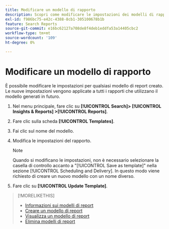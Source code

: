 ```yaml
---
title: Modificare un modello di rapporto
description: Scopri come modificare le impostazioni dei modelli di rapporto riutilizzabili.
exl-id: f986bc75-e42c-4388-8cb1-305100678b1b
feature: Search Reports
source-git-commit: e16bc62127a708de8f4deb1eddfa53a14405cbc2
workflow-type: tm+mt
source-wordcount: '109'
ht-degree: 0%

---
```


# Modificare un modello di rapporto

È possibile modificare le impostazioni per qualsiasi modello di report creato. Le nuove impostazioni vengono applicate a tutti i rapporti che utilizzano il modello generati in futuro.

1. Nel menu principale, fare clic su **[!UICONTROL Search]> [!UICONTROL Insights & Reports] >[!UICONTROL Reports]**.

1. Fare clic sulla scheda **[!UICONTROL Templates]**.

1. Fai clic sul nome del modello.

1. Modifica le impostazioni del rapporto.

   >[!NOTE]
   >
   > Quando si modificano le impostazioni, non è necessario selezionare la casella di controllo accanto a &quot;[!UICONTROL Save as template]&quot; nella sezione [!UICONTROL Scheduling and Delivery]. In questo modo viene richiesto di creare un nuovo modello con un nome diverso.

1. Fare clic su **[!UICONTROL Update Template]**.

>[!MORELIKETHIS]
>
>* [Informazioni sui modelli di report](template-about.md)
>* [Creare un modello di report](template-create.md)
>* [Visualizza un modello di report](template-view.md)
>* [Elimina modelli di report](template-delete.md)
